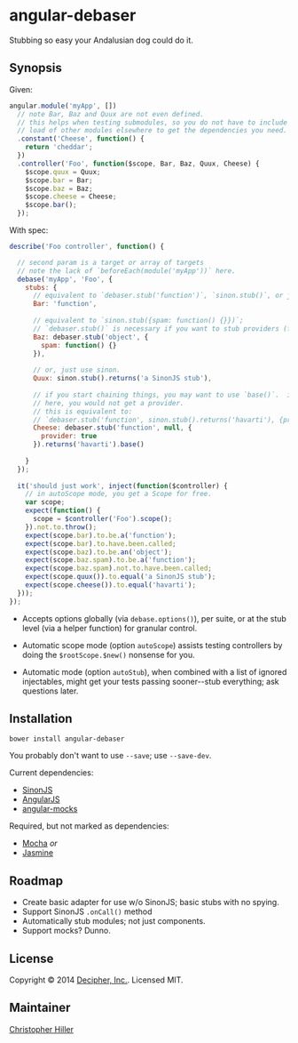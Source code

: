 # angular-debaser

Stubbing so easy your Andalusian dog could do it.

## Synopsis

Given:

```js
angular.module('myApp', [])
  // note Bar, Baz and Quux are not even defined.
  // this helps when testing submodules, so you do not have to include a 
  // load of other modules elsewhere to get the dependencies you need.
  .constant('Cheese', function() {
    return 'cheddar';
  })
  .controller('Foo', function($scope, Bar, Baz, Quux, Cheese) {
    $scope.quux = Quux;
    $scope.bar = Bar;
    $scope.baz = Baz;    
    $scope.cheese = Cheese;
    $scope.bar();
  });
```

With spec:

```js
describe('Foo controller', function() { 

  // second param is a target or array of targets
  // note the lack of `beforeEach(module('myApp'))` here.
  debase('myApp', 'Foo', {
    stubs: {
      // equivalent to `debaser.stub('function')`, `sinon.stub()`, or just `Function`
      Bar: 'function',
      
      // equivalent to `sinon.stub({spam: function() {}})`;
      // `debaser.stub()` is necessary if you want to stub providers (for now)
      Baz: debaser.stub('object', {
        spam: function() {}
      }),
      
      // or, just use sinon.
      Quux: sinon.stub().returns('a SinonJS stub'),
      
      // if you start chaining things, you may want to use `base()`.  if you didn't
      // here, you would not get a provider.
      // this is equivalent to:
      // `debaser.stub('function', sinon.stub().returns('havarti'), {provider: true});`
      Cheese: debaser.stub('function', null, {
        provider: true
      }).returns('havarti').base()
      
    }    
  });
  
  it('should just work', inject(function($controller) {
    // in autoScope mode, you get a Scope for free.
    var scope;
    expect(function() {
      scope = $controller('Foo').scope();
    }).not.to.throw();    
    expect(scope.bar).to.be.a('function');
    expect(scope.bar).to.have.been.called;
    expect(scope.baz).to.be.an('object');
    expect(scope.baz.spam).to.be.a('function');
    expect(scope.baz.spam).not.to.have.been.called;
    expect(scope.quux()).to.equal('a SinonJS stub');
    expect(scope.cheese()).to.equal('havarti');
  }));
});
```
- Accepts options globally (via `debase.options()`), per suite, or at the stub level (via a helper function) for granular control.

- Automatic scope mode (option `autoScope`) assists testing controllers by doing the `$rootScope.$new()` nonsense for you.

- Automatic mode (option `autoStub`), when combined with a list of ignored injectables, might get your tests passing sooner--stub everything; ask questions later.

## Installation

```
bower install angular-debaser
```

You probably don't want to use `--save`; use `--save-dev`.

Current dependencies:

  - [SinonJS](http://sinonjs.org) 
  - [AngularJS](http://angularjs.org)
  - [angular-mocks](https://github.com/angular/bower-angular-mocks) 
  
Required, but not marked as dependencies:
 
  - [Mocha](http://visionmedia.github.io/mocha/) *or* 
  - [Jasmine](http://jasmine.github.io/)

## Roadmap

- Create basic adapter for use w/o SinonJS; basic stubs with no spying.
- Support SinonJS `.onCall()` method
- Automatically stub modules; not just components.
- Support mocks?  Dunno.

## License

Copyright &copy; 2014 [Decipher, Inc.](http://decipherinc.com).  Licensed MIT.

## Maintainer

[Christopher Hiller](http://github.com/boneskull)

